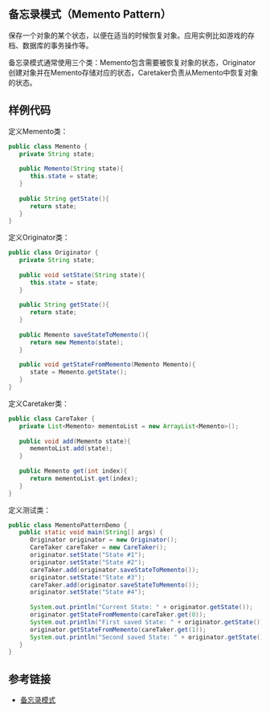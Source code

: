 <!--
date: 2022-01-18T22:34:12+08:00
lastmod: 2022-01-18T22:34:12+08:00
-->
## 备忘录模式（Memento Pattern）

保存一个对象的某个状态，以便在适当的时候恢复对象。应用实例比如游戏的存档、数据库的事务操作等。

备忘录模式通常使用三个类：Memento包含需要被恢复对象的状态，Originator创建对象并在Memento存储对应的状态，Caretaker负责从Memento中恢复对象的状态。

## 样例代码

定义Memento类：

```java
public class Memento {
   private String state;
 
   public Memento(String state){
      this.state = state;
   }
 
   public String getState(){
      return state;
   }  
}
```

定义Originator类：

```java
public class Originator {
   private String state;
 
   public void setState(String state){
      this.state = state;
   }
 
   public String getState(){
      return state;
   }
 
   public Memento saveStateToMemento(){
      return new Memento(state);
   }
 
   public void getStateFromMemento(Memento Memento){
      state = Memento.getState();
   }
}
```

定义Caretaker类：

```java
public class CareTaker {
   private List<Memento> mementoList = new ArrayList<Memento>();
 
   public void add(Memento state){
      mementoList.add(state);
   }
 
   public Memento get(int index){
      return mementoList.get(index);
   }
}
```

定义测试类：

```java
public class MementoPatternDemo {
   public static void main(String[] args) {
      Originator originator = new Originator();
      CareTaker careTaker = new CareTaker();
      originator.setState("State #1");
      originator.setState("State #2");
      careTaker.add(originator.saveStateToMemento());
      originator.setState("State #3");
      careTaker.add(originator.saveStateToMemento());
      originator.setState("State #4");
 
      System.out.println("Current State: " + originator.getState());    
      originator.getStateFromMemento(careTaker.get(0));
      System.out.println("First saved State: " + originator.getState());
      originator.getStateFromMemento(careTaker.get(1));
      System.out.println("Second saved State: " + originator.getState());
   }
}
```

## 参考链接

* [备忘录模式](https://www.runoob.com/design-pattern/memento-pattern.html)